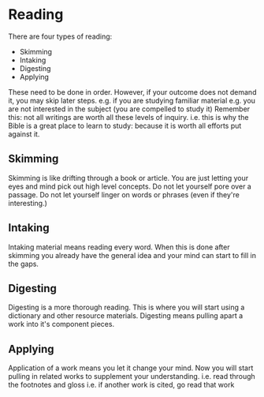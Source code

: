 # Reading

There are four types of reading:
- Skimming
- Intaking
- Digesting
- Applying

These need to be done in order.
However, if your outcome does not demand it, you may skip later steps.
e.g. if you are studying familiar material
e.g. you are not interested in the subject (you are compelled to study it)
Remember this: not all writings are worth all these levels of inquiry.
i.e. this is why the Bible is a great place to learn to study: because it is worth all efforts put against it.

## Skimming

Skimming is like drifting through a book or article.
You are just letting your eyes and mind pick out high level concepts.
Do not let yourself pore over a passage.
Do not let yourself linger on words or phrases (even if they're interesting.)

## Intaking

Intaking material means reading every word.
When this is done after skimming you already have the general idea and your mind can start to fill in the gaps.

## Digesting

Digesting is a more thorough reading.
This is where you will start using a dictionary and other resource materials.
Digesting means pulling apart a work into it's component pieces.

## Applying

Application of a work means you let it change your mind.
Now you will start pulling in related works to supplement your understanding.
i.e. read through the footnotes and gloss
i.e. if another work is cited, go read that work
